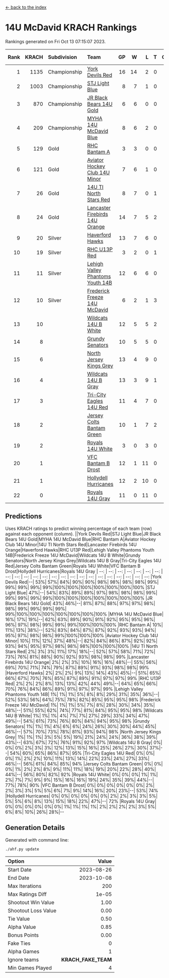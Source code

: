 [<- back to the index](readme.md)
# 14U McDavid KRACH Rankings
Rankings generated on Fri Oct 13 07:15:07 2023.

Rank|KRACH|Subdivision|Team|GP|W|L|T|OTW|OTL|SoS|Exp Wins|Win Diff
---:|---:|:---|:---|---:|---:|---:|---:|---:|---:|---:|---:|---:
1|1135|Championship|[York Devils Red](https://gamesheetstats.com/seasons/3659/teams/140644/schedule)|16|14|2|0|0|0|519|14.8|-0.0
2|1003|Championship|[STJ Light Blue](https://gamesheetstats.com/seasons/3659/teams/140639/schedule)|8|7|1|0|0|0|263|7.8|-0.0
3|870|Championship|[JR Black Bears 14U Gold](https://gamesheetstats.com/seasons/3659/teams/140633/schedule)|6|6|0|0|0|0|21|6.9|0.0
4|209|Championship|[MYHA 14U McDavid Blue](https://gamesheetstats.com/seasons/3659/teams/140636/schedule)|8|6|2|0|0|0|264|6.8|-0.0
5|129|Gold|[RHC Bantam A](https://gamesheetstats.com/seasons/3659/teams/140618/schedule)|3|3|0|0|0|0|5|3.9|0.0
6|121|Gold|[Aviator Hockey Club 14U Minor](https://gamesheetstats.com/seasons/3659/teams/140627/schedule)|7|6|1|0|0|0|113|6.9|0.0
7|26|Gold|[14U TI North Stars Red](https://gamesheetstats.com/seasons/3659/teams/140626/schedule)|8|7|0|1|0|0|2|8.4|0.0
8|24|Gold|[Lancaster Firebirds 14U Orange](https://gamesheetstats.com/seasons/3659/teams/140634/schedule)|14|7|5|2|0|0|187|8.9|0.0
9|20|Silver|[Haverford Hawks](https://gamesheetstats.com/seasons/3659/teams/140630/schedule)|13|7|6|0|0|0|313|7.9|0.0
10|19|Silver|[RHC U13P Red](https://gamesheetstats.com/seasons/3659/teams/140619/schedule)|3|2|0|1|0|0|4|3.4|0.0
11|11|Silver|[Lehigh Valley Phantoms Youth 14B](https://gamesheetstats.com/seasons/3659/teams/140635/schedule)|12|6|6|0|1|1|186|6.9|0.0
12|10|Silver|[Frederick Freeze 14U McDavid](https://gamesheetstats.com/seasons/3659/teams/140628/schedule)|6|2|1|3|0|0|11|4.4|0.0
13|10||[Wildcats 14U B White](https://gamesheetstats.com/seasons/3659/teams/140643/schedule)|12|5|5|2|1|1|112|6.9|0.0
14|8||[Grundy Senators](https://gamesheetstats.com/seasons/3659/teams/140629/schedule)|10|5|5|0|0|0|173|5.9|0.0
15|6||[North Jersey Kings Grey](https://gamesheetstats.com/seasons/3659/teams/140637/schedule)|13|4|9|0|1|0|98|4.9|0.0
16|4||[Wildcats 14U B Gray](https://gamesheetstats.com/seasons/3659/teams/140642/schedule)|13|3|9|1|0|0|111|4.4|0.0
17|3||[Tri-City Eagles 14U Red](https://gamesheetstats.com/seasons/3659/teams/140640/schedule)|11|4|7|0|1|0|198|4.9|0.0
18|2||[Jersey Colts Bantam Green](https://gamesheetstats.com/seasons/3659/teams/140632/schedule)|10|1|7|2|0|0|116|2.9|0.0
19|2||[Royals 14U White](https://gamesheetstats.com/seasons/3659/teams/140620/schedule)|3|0|3|0|0|1|570|0.9|0.0
20|1||[VFC Bantam B Drost](https://gamesheetstats.com/seasons/3659/teams/140641/schedule)|12|1|11|0|0|1|161|1.9|0.0
21|1||[Hollydell Hurricanes](https://gamesheetstats.com/seasons/3659/teams/140631/schedule)|12|2|10|0|0|0|96|2.9|0.0
22|0||[Royals 14U Gray](https://gamesheetstats.com/seasons/3659/teams/140638/schedule)|11|0|11|0|0|0|93|0.9|0.0

## Predictions
Uses KRACH ratings to predict winning percentage of each team (row) against each opponent (column).
||York Devils Red|STJ Light Blue|JR Black Bears 14U Gold|MYHA 14U McDavid Blue|RHC Bantam A|Aviator Hockey Club 14U Minor|14U TI North Stars Red|Lancaster Firebirds 14U Orange|Haverford Hawks|RHC U13P Red|Lehigh Valley Phantoms Youth 14B|Frederick Freeze 14U McDavid|Wildcats 14U B White|Grundy Senators|North Jersey Kings Grey|Wildcats 14U B Gray|Tri-City Eagles 14U Red|Jersey Colts Bantam Green|Royals 14U White|VFC Bantam B Drost|Hollydell Hurricanes|Royals 14U Gray
| --: | --: | --: | --: | --: | --: | --: | --: | --: | --: | --: | --: | --: | --: | --: | --: | --: | --: | --: | --: | --: | --: | --: 
|York Devils Red|--| 53%| 57%| 84%| 90%| 90%| 98%| 98%| 98%| 98%| 99%| 99%| 99%| 99%| 99%|100%|100%|100%|100%|100%|100%|100%
|STJ Light Blue| 47%|--| 54%| 83%| 89%| 89%| 97%| 98%| 98%| 98%| 99%| 99%| 99%| 99%| 99%|100%|100%|100%|100%|100%|100%|100%
|JR Black Bears 14U Gold| 43%| 46%|--| 81%| 87%| 88%| 97%| 97%| 98%| 98%| 99%| 99%| 99%| 99%| 99%|100%|100%|100%|100%|100%|100%|100%
|MYHA 14U McDavid Blue| 16%| 17%| 19%|--| 62%| 63%| 89%| 90%| 91%| 92%| 95%| 95%| 96%| 96%| 97%| 98%| 99%| 99%| 99%|100%|100%|100%
|RHC Bantam A| 10%| 11%| 13%| 38%|--| 52%| 83%| 84%| 87%| 87%| 92%| 93%| 93%| 94%| 95%| 97%| 98%| 98%| 99%|100%|100%|100%
|Aviator Hockey Club 14U Minor| 10%| 11%| 12%| 37%| 48%|--| 82%| 84%| 86%| 87%| 92%| 92%| 93%| 94%| 95%| 97%| 98%| 98%| 98%|100%|100%|100%
|14U TI North Stars Red|  2%|  3%|  3%| 11%| 17%| 18%|--| 52%| 57%| 58%| 71%| 72%| 73%| 76%| 81%| 88%| 90%| 92%| 93%| 98%| 98%| 99%
|Lancaster Firebirds 14U Orange|  2%|  2%|  3%| 10%| 16%| 16%| 48%|--| 55%| 56%| 69%| 70%| 71%| 74%| 79%| 87%| 89%| 91%| 93%| 98%| 98%| 99%
|Haverford Hawks|  2%|  2%|  2%|  9%| 13%| 14%| 43%| 45%|--| 51%| 65%| 66%| 67%| 70%| 76%| 85%| 87%| 89%| 91%| 97%| 97%| 99%
|RHC U13P Red|  2%|  2%|  2%|  8%| 13%| 13%| 42%| 44%| 49%|--| 64%| 65%| 66%| 70%| 76%| 84%| 86%| 89%| 91%| 97%| 97%| 99%
|Lehigh Valley Phantoms Youth 14B|  1%|  1%|  1%|  5%|  8%|  8%| 29%| 31%| 35%| 36%|--| 52%| 53%| 56%| 64%| 75%| 78%| 82%| 85%| 95%| 95%| 98%
|Frederick Freeze 14U McDavid|  1%|  1%|  1%|  5%|  7%|  8%| 28%| 30%| 34%| 35%| 48%|--| 51%| 55%| 62%| 74%| 77%| 81%| 84%| 95%| 95%| 98%
|Wildcats 14U B White|  1%|  1%|  1%|  4%|  7%|  7%| 27%| 29%| 33%| 34%| 47%| 49%|--| 54%| 61%| 73%| 76%| 80%| 84%| 94%| 95%| 98%
|Grundy Senators|  1%|  1%|  1%|  4%|  6%|  6%| 24%| 26%| 30%| 30%| 44%| 45%| 46%|--| 57%| 70%| 73%| 78%| 81%| 93%| 94%| 98%
|North Jersey Kings Grey|  1%|  1%|  1%|  3%|  5%|  5%| 19%| 21%| 24%| 24%| 36%| 38%| 39%| 43%|--| 63%| 67%| 72%| 76%| 91%| 92%| 97%
|Wildcats 14U B Gray|  0%|  0%|  0%|  2%|  3%|  3%| 12%| 13%| 15%| 16%| 25%| 26%| 27%| 30%| 37%|--| 54%| 60%| 65%| 86%| 87%| 95%
|Tri-City Eagles 14U Red|  0%|  0%|  0%|  1%|  2%|  2%| 10%| 11%| 13%| 14%| 22%| 23%| 24%| 27%| 33%| 46%|--| 56%| 61%| 84%| 85%| 94%
|Jersey Colts Bantam Green|  0%|  0%|  0%|  1%|  2%|  2%|  8%|  9%| 11%| 11%| 18%| 19%| 20%| 22%| 28%| 40%| 44%|--| 56%| 80%| 82%| 92%
|Royals 14U White|  0%|  0%|  0%|  1%|  1%|  2%|  7%|  7%|  9%|  9%| 15%| 16%| 16%| 19%| 24%| 35%| 39%| 44%|--| 77%| 78%| 90%
|VFC Bantam B Drost|  0%|  0%|  0%|  0%|  0%|  0%|  2%|  2%|  3%|  3%|  5%|  5%|  6%|  7%|  9%| 14%| 16%| 20%| 23%|--| 53%| 74%
|Hollydell Hurricanes|  0%|  0%|  0%|  0%|  0%|  0%|  2%|  2%|  3%|  3%|  5%|  5%|  5%|  6%|  8%| 13%| 15%| 18%| 22%| 47%|--| 72%
|Royals 14U Gray|  0%|  0%|  0%|  0%|  0%|  0%|  1%|  1%|  1%|  1%|  2%|  2%|  2%|  2%|  3%|  5%|  6%|  8%| 10%| 26%| 28%|--

## Generation Details

Generated with command line:
```
./ahf.py update
```

| Option | Value |
| :----- | ----: |
| Start Date | 2023-08-26 |
| End Date | 2023-10-08 |
| Max Iterations | 200 |
| Max Ratings Diff | 1e-05 |
| Shootout Win Value | 1.00 |
| Shootout Loss Value | 0.00 |
| Tie Value | 0.50 |
| Alpha Value | 0.85 |
| Bonus Points | 0.00 |
| Fake Ties | 0 |
| Alpha Games | 1 |
| Ignore teams | __KRACH_FAKE_TEAM__ |
| Min Games Played | 4 |

